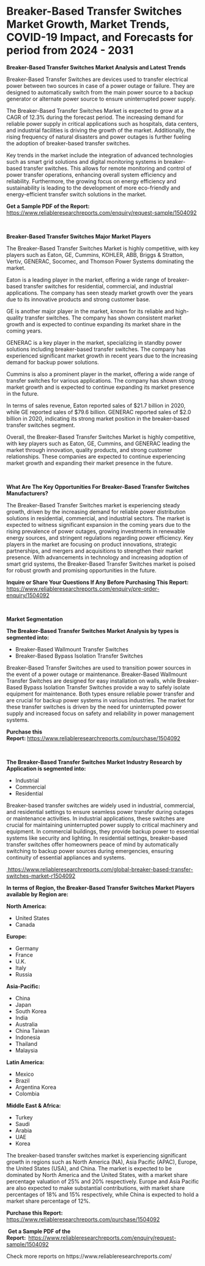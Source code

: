 <p><h1>Breaker-Based Transfer Switches Market Growth, Market Trends, COVID-19 Impact, and Forecasts for period from 2024 - 2031</h1></p><p><strong>Breaker-Based Transfer Switches Market Analysis and Latest Trends</strong></p>
<p><p>Breaker-Based Transfer Switches are devices used to transfer electrical power between two sources in case of a power outage or failure. They are designed to automatically switch from the main power source to a backup generator or alternate power source to ensure uninterrupted power supply.</p><p>The Breaker-Based Transfer Switches Market is expected to grow at a CAGR of 12.3% during the forecast period. The increasing demand for reliable power supply in critical applications such as hospitals, data centers, and industrial facilities is driving the growth of the market. Additionally, the rising frequency of natural disasters and power outages is further fueling the adoption of breaker-based transfer switches.</p><p>Key trends in the market include the integration of advanced technologies such as smart grid solutions and digital monitoring systems in breaker-based transfer switches. This allows for remote monitoring and control of power transfer operations, enhancing overall system efficiency and reliability. Furthermore, the growing focus on energy efficiency and sustainability is leading to the development of more eco-friendly and energy-efficient transfer switch solutions in the market.</p></p>
<p><strong>Get a Sample PDF of the Report:&nbsp;</strong> <a href="https://www.reliableresearchreports.com/enquiry/request-sample/1504092">https://www.reliableresearchreports.com/enquiry/request-sample/1504092</a></p>
<p>&nbsp;</p>
<p><strong>Breaker-Based Transfer Switches Major Market Players</strong></p>
<p><p>The Breaker-Based Transfer Switches Market is highly competitive, with key players such as Eaton, GE, Cummins, KOHLER, ABB, Briggs & Stratton, Vertiv, GENERAC, Socomec, and Thomson Power Systems dominating the market. </p><p>Eaton is a leading player in the market, offering a wide range of breaker-based transfer switches for residential, commercial, and industrial applications. The company has seen steady market growth over the years due to its innovative products and strong customer base.</p><p>GE is another major player in the market, known for its reliable and high-quality transfer switches. The company has shown consistent market growth and is expected to continue expanding its market share in the coming years.</p><p>GENERAC is a key player in the market, specializing in standby power solutions including breaker-based transfer switches. The company has experienced significant market growth in recent years due to the increasing demand for backup power solutions.</p><p>Cummins is also a prominent player in the market, offering a wide range of transfer switches for various applications. The company has shown strong market growth and is expected to continue expanding its market presence in the future.</p><p>In terms of sales revenue, Eaton reported sales of $21.7 billion in 2020, while GE reported sales of $79.6 billion. GENERAC reported sales of $2.0 billion in 2020, indicating its strong market position in the breaker-based transfer switches segment.</p><p>Overall, the Breaker-Based Transfer Switches Market is highly competitive, with key players such as Eaton, GE, Cummins, and GENERAC leading the market through innovation, quality products, and strong customer relationships. These companies are expected to continue experiencing market growth and expanding their market presence in the future.</p></p>
<p>&nbsp;</p>
<p><strong>What Are The Key Opportunities For Breaker-Based Transfer Switches Manufacturers?</strong></p>
<p><p>The Breaker-Based Transfer Switches market is experiencing steady growth, driven by the increasing demand for reliable power distribution solutions in residential, commercial, and industrial sectors. The market is expected to witness significant expansion in the coming years due to the rising prevalence of power outages, growing investments in renewable energy sources, and stringent regulations regarding power efficiency. Key players in the market are focusing on product innovations, strategic partnerships, and mergers and acquisitions to strengthen their market presence. With advancements in technology and increasing adoption of smart grid systems, the Breaker-Based Transfer Switches market is poised for robust growth and promising opportunities in the future.</p></p>
<p><strong>Inquire or Share Your Questions If Any Before Purchasing This Report:</strong> <a href="https://www.reliableresearchreports.com/enquiry/pre-order-enquiry/1504092">https://www.reliableresearchreports.com/enquiry/pre-order-enquiry/1504092</a></p>
<p>&nbsp;</p>
<p><strong>Market Segmentation</strong></p>
<p><strong>The Breaker-Based Transfer Switches Market Analysis by types is segmented into:</strong></p>
<p><ul><li>Breaker-Based Wallmount Transfer Switches</li><li>Breaker-Based Bypass Isolation Transfer Switches</li></ul></p>
<p><p>Breaker-Based Transfer Switches are used to transition power sources in the event of a power outage or maintenance. Breaker-Based Wallmount Transfer Switches are designed for easy installation on walls, while Breaker-Based Bypass Isolation Transfer Switches provide a way to safely isolate equipment for maintenance. Both types ensure reliable power transfer and are crucial for backup power systems in various industries. The market for these transfer switches is driven by the need for uninterrupted power supply and increased focus on safety and reliability in power management systems.</p></p>
<p><strong>Purchase this Report:&nbsp;</strong><a href="https://www.reliableresearchreports.com/purchase/1504092">https://www.reliableresearchreports.com/purchase/1504092</a></p>
<p>&nbsp;</p>
<p><strong>The Breaker-Based Transfer Switches Market Industry Research by Application is segmented into:</strong></p>
<p><ul><li>Industrial</li><li>Commercial</li><li>Residential</li></ul></p>
<p><p>Breaker-based transfer switches are widely used in industrial, commercial, and residential settings to ensure seamless power transfer during outages or maintenance activities. In industrial applications, these switches are crucial for maintaining uninterrupted power supply to critical machinery and equipment. In commercial buildings, they provide backup power to essential systems like security and lighting. In residential settings, breaker-based transfer switches offer homeowners peace of mind by automatically switching to backup power sources during emergencies, ensuring continuity of essential appliances and systems.</p></p>
<p><a href="https://www.reliableresearchreports.com/global-breaker-based-transfer-switches-market-r1504092">&nbsp;https://www.reliableresearchreports.com/global-breaker-based-transfer-switches-market-r1504092</a></p>
<p><strong>In terms of Region, the Breaker-Based Transfer Switches Market Players available by Region are:</strong></p>
<p>
    <p> <strong> North America: </strong>
        <ul>
            <li>United States</li>
            <li>Canada</li>
        </ul>
        </p> 
    <p> <strong> Europe: </strong>
        <ul>
            <li>Germany</li>
            <li>France</li>
            <li>U.K.</li>
            <li>Italy</li>
            <li>Russia</li>
        </ul>
        </p> 
    <p> <strong> Asia-Pacific: </strong>
        <ul>
            <li>China</li>
            <li>Japan</li>
            <li>South Korea</li>
            <li>India</li>
            <li>Australia</li>
            <li>China Taiwan</li>
            <li>Indonesia</li>
            <li>Thailand</li>
            <li>Malaysia</li>
        </ul>
        </p> 
    <p> <strong> Latin America: </strong>
        <ul>
            <li>Mexico</li>
            <li>Brazil</li>
            <li>Argentina Korea</li>
            <li>Colombia</li>
        </ul>
        </p> 
    <p> <strong> Middle East & Africa: </strong>
        <ul>
            <li>Turkey</li>
            <li>Saudi</li>
            <li>Arabia</li>
            <li>UAE</li>
            <li>Korea</li>
        </ul>
    </p>
    </p>
<p><p>The breaker-based transfer switches market is experiencing significant growth in regions such as North America (NA), Asia Pacific (APAC), Europe, the United States (USA), and China. The market is expected to be dominated by North America and the United States, with a market share percentage valuation of 25% and 20% respectively. Europe and Asia Pacific are also expected to make substantial contributions, with market share percentages of 18% and 15% respectively, while China is expected to hold a market share percentage of 12%.</p></p>
<p><strong>Purchase this Report: </strong><a href="https://www.reliableresearchreports.com/purchase/1504092">https://www.reliableresearchreports.com/purchase/1504092</a></p>
<p>&nbsp;<strong>Get a Sample PDF of the Report:&nbsp;&nbsp;</strong><a href="https://www.reliableresearchreports.com/enquiry/request-sample/1504092">https://www.reliableresearchreports.com/enquiry/request-sample/1504092</a></p>
<p><strong></strong></p>
<p>Check more reports on https://www.reliableresearchreports.com/</p>